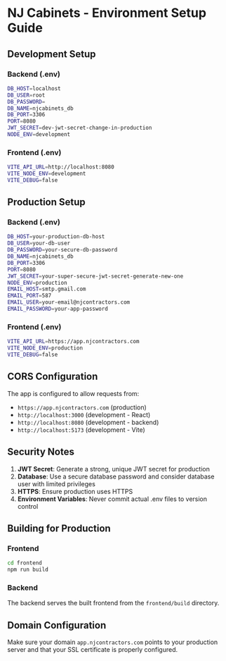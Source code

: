 # NJ Cabinets - Environment Setup Guide

## Development Setup

### Backend (.env)
```bash
DB_HOST=localhost
DB_USER=root
DB_PASSWORD=
DB_NAME=njcabinets_db
DB_PORT=3306
PORT=8080
JWT_SECRET=dev-jwt-secret-change-in-production
NODE_ENV=development
```

### Frontend (.env)
```bash
VITE_API_URL=http://localhost:8080
VITE_NODE_ENV=development
VITE_DEBUG=false
```

## Production Setup

### Backend (.env)
```bash
DB_HOST=your-production-db-host
DB_USER=your-db-user
DB_PASSWORD=your-secure-db-password
DB_NAME=njcabinets_db
DB_PORT=3306
PORT=8080
JWT_SECRET=your-super-secure-jwt-secret-generate-new-one
NODE_ENV=production
EMAIL_HOST=smtp.gmail.com
EMAIL_PORT=587
EMAIL_USER=your-email@njcontractors.com
EMAIL_PASSWORD=your-app-password
```

### Frontend (.env)
```bash
VITE_API_URL=https://app.njcontractors.com
VITE_NODE_ENV=production
VITE_DEBUG=false
```

## CORS Configuration

The app is configured to allow requests from:
- `https://app.njcontractors.com` (production)
- `http://localhost:3000` (development - React)
- `http://localhost:8080` (development - backend)
- `http://localhost:5173` (development - Vite)

## Security Notes

1. **JWT Secret**: Generate a strong, unique JWT secret for production
2. **Database**: Use a secure database password and consider database user with limited privileges
3. **HTTPS**: Ensure production uses HTTPS
4. **Environment Variables**: Never commit actual .env files to version control

## Building for Production

### Frontend
```bash
cd frontend
npm run build
```

### Backend
The backend serves the built frontend from the `frontend/build` directory.

## Domain Configuration

Make sure your domain `app.njcontractors.com` points to your production server and that your SSL certificate is properly configured.
